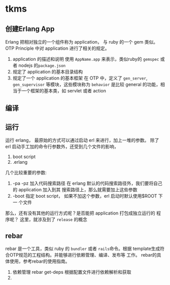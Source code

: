 # tkms

## 创建Erlang App

Erlang 把相对独立的一个组件称为 application， 与 ruby 的一个 gem 类似。
OTP Principle 中对 application 进行了相关的规定。

1. application 的描述和说明 使用 `AppName.app` 来表示，类似ruby的
   `gemspec` 或者 nodejs 的`package.json`
2. 规定了 application 的基本目录结构
3. 规定了一个 application 的基本框架
   在 OTP 中，定义了 `gen_server`, `gen_supervisor` 等模块，这些模块称为 `behavior`
   是比较 general 的功能，相当于一个框架的基本类，如 servlet 或者 action


## 编译

## 运行

运行 erlang， 最原始的方式可以通过启动 erl 来进行，加上一堆的参数。
除了 erl 启动手工加的命令行参数外，还受到几个文件的影响，
1. boot script
2. .erlang

几个比较重要的参数:
1. -pa -pz
   加入代码搜索路径
   在 erlang 默认的代码搜索路径外，我们要将自己的 application 加入到其
   搜索路径上，那么就需要加上这些参数
2. -boot
   指定 boot script， 如果不加这个参数，erl 启动时默认使用$ROOT 下一
   个文件

那么，还有没有其他的运行方式呢？是否能把 application 打包成独立运行的
程序呢？
这里，就涉及到了 `release` 的概念

## rebar
  rebar 是一个工具，类似 ruby 的 `bundler` 或者 `rails`命令。根据
  template生成符合OTP规范的工程结构。并能够进行依赖管理、编译、发布等
  工作。
  rebar的具体使用，参考rebar的使用指南。
  1. 依赖管理
     rebar get-deps
     根据配置文件进行依赖解析和获取
  2.
